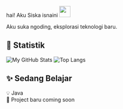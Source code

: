 hai! Aku Siska isnaini <img src="https://media.giphy.com/media/hvRJCLFzcasrR4ia7z/giphy.gif" width="30px"/>

Aku suka ngoding, eksplorasi teknologi baru.

## 🚀 Statistik

![My GitHub Stats](https://github-readme-stats.vercel.app/api?username=sissssskaaaaaisnt&show_icons=true&theme=date_night) ![Top Langs](https://github-readme-stats.vercel.app/api/top-langs/?username=sissssskaaaaaisnt&layout=compact&theme=date_night)


## ✨ Sedang Belajar

💡 Java  
🚧 Project baru coming soon
